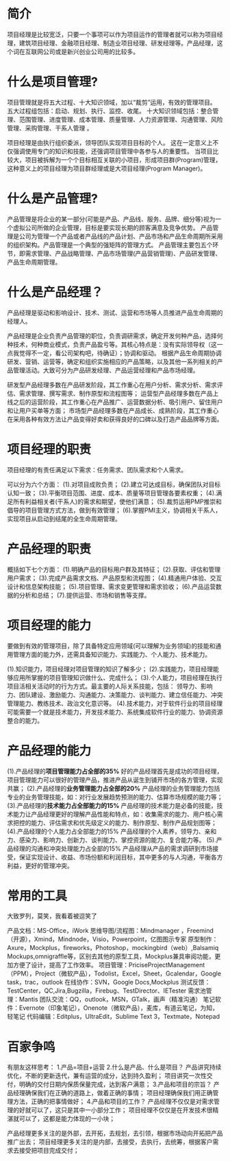 # 简介

项目经理是比较宽泛，只要一个事项可以作为项目运作的管理者就可以称为项目经理，建筑项目经理、金融项目经理、制造业项目经理、研发经理等。产品经理，这个词在互联网公司或是新兴创业公司用的比较多。

# 什么是项目管理?
项目管理就是将五大过程、十大知识领域，加以“裁剪”运用，有效的管理项目。 
五大过程组包括：启动、规划、执行、监控、收尾。 
十大知识领域包括：整合管理、范围管理、进度管理、成本管理、质量管理、人力资源管理、沟通管理、风险管理、采购管理、干系人管理 。

项目经理是由执行组织委派，领导团队实现项目目标的个人。
这在一定意义上不仅强调使用专门的知识和技能，还强调项目管理中各参与人的重要性。
当项目比较大，项目被拆解为一个个目标相互关联的小项目，形成项目群(Program)管理，这种意义上的项目经理为项目群经理或是大项目经理(Program Manager)。

# 什么是产品管理?

产品管理是将企业的某一部分(可能是产品、产品线、服务、品牌、细分等)视为一个虚拟公司所做的企业管理，目标是要实现长期的顾客满意及竞争优势。
产品管理是公司为管理一个产品或者产品线的产品计划、产品市场和产品生命周期所采用的组织架构。产品管理是一个典型的强矩阵的管理方式。
产品管理主要包五个环节，即需求管理、产品战略管理、产品市场管理(产品营销管理)、产品研发管理、产品生命周期管理。



# 什么是产品经理？

产品经理是驱动和影响设计、技术、测试、运营和市场等人员推进产品生命周期的经理人。

产品经理是企业负责产品管理的职位，负责调研需求，确定开发何种产品，选择何种技术，何种商业模式，负责产品盈亏等。其核心特点是：没有实际领导权（这一点我觉得不一定，看公司架构吧，待确证）；协调和驱动。
根据产品生命周期协调研发、营销、运营等，确定和组织实施相应的产品策略，以及其他一系列相关的产品管理活动。大致可分为产品研发经理、产品运营经理和产品市场经理。

研发型产品经理多数在产品研发阶段，其工作重心在用户分析、需求分析、需求评估、需求管理、撰写需求、制作原型和流程图等；
运营型产品经理多数在产品上线之后的运营阶段，其工作重心在产品推广、运营数据分析、吸引用户、留住用户和让用户买单等方面；
市场型产品经理多数在产品成长、成熟阶段，其工作重心在采用各种有效方法让产品变得好卖和获得良好的口碑以及打造产品品牌等方面。



# 项目经理的职责
项目经理的有责任满足以下需求：任务需求、团队需求和个人需求。

可以分为六个方面：
(1).对项目成败负责；
(2).建立可达成目标，确保团队对目标认知一致；
(3).平衡项目范围、进度、成本、质量等项目管理各要素权重；
(4).满足所有利益相关者(干系人)的需求和期望，使他们满意；
(5).裁剪运用PMP推崇和倡导的项目管理方式方法，做到有效管理；
(6).掌握PMI主义，协调相关干系人，实现项目从启动到结尾的全生命周期管理。

# 产品经理的职责

概括如下七个方面：
(1).明确产品的目标用户群及其特征；
(2).获取、评估和管理用户需求；
(3).完成产品需求文档、产品原型和流程图；
(4).精通用户体验、交互设计和信息架构技能；
(5).项目管理、需求变更管理和需求验收；
(6).产品运营数据的分析和总结；
(7).提供运营、市场和销售等支撑。



# 项目经理的能力

要做到有效的管理项目，除了具备特定应用领域(可以理解为业务领域)的技能和通用管理方面的能力外，还需具备知识能力、实践能力、个人能力、技术能力。

(1).知识能力，项目经理对项目管理的知识了解多少；
(2).实践能力，项目经理能够应用所掌握的项目管理知识做什么、完成什么；
(3).个人能力，项目经理在执行项目活相关活动时的行为方式。最主要的人际关系技能，包括：
领导力、影响力、团队建设、激励能力、沟通能力、决策能力、谈判能力、建立信任能力、冲突管理能力、教练技术、政治文化意识等。
(4).技术能力，对于软件行业的项目经理可能需要一个就是技术能力，开发技术能力、系统集成软件行业的能力、协调资源整合的能力。



# 产品经理的能力

(1).产品经理的**项目管理能力占全部的35%**
好的产品经理首先是成功的项目经理，项目管理能力可以很好的管理产品，推进产品从诞生到铺开市场的各方管理，实现共赢；
(2).产品经理的**业务管理能力占全部的20%**
产品经理的业务管理能力包括专业的业务管理技能，如：对行业发展趋势预测的能力、估算市场规模的能力等；
(3).产品经理的**技术能力占全部能力的15%**
产品经理的技术能力是必备的技能，技术能力让产品经理更好的理解产品性能和特点，如：收集需求的能力、用户核心需求把控的能力、评估需求和优先级定义的能力、制作原型、制作产品规划图等；
(4).产品经理的个人能力占全部能力的15%
产品经理的个人素养，领导力、亲和力、感染力、影响力、创新力、谈判能力、掌控资源的能力、复合能力等。
(5).产品经理的沟通和冲突处理能力占全部的15%
产品经理从产品的需求调研到市场接受，保证实现设计、收益、市场份额和利润目标，其中更多的与人沟通，平衡各方利益，更好的管理冲突。



# 常用的工具

大致罗列，莫笑，我看着被逗笑了

产品文档：MS-Office，iWork
思维导图/流程图：Mindmanager ，Freemind（开源），Xmind，Mindnode，Visio，Powerpoint，亿图图示专家
原型制作：Axure，Mockplus，fireworks，Photoshop，mockingbird（web）,Balsamiq Mockups,omnigraffle等，区别去其他的原型工具，Mockplus兼具审阅功能，更加方便了设计，提高了工作效率。
项目管理：PriciseProjectManagement（PPM），Project（微软产品），Todolist，Excel，Sheet，Gcalendar，Google task，trac，outlook
在线协作：SVN，Google Docs,Mockplus
测试反馈：TestCenter，QC,Jira,Bugzilla，Firebug、TestDirector、IETester
需求池管理：Mantis
团队交流：QQ，outlook，MSN，GTalk，画声（精准沟通）
笔记软件：Evernote（印象笔记），Onenote（微软产品），麦库，有道云笔记，为知，轻笔记
代码编辑：Editplus，UltraEdit，Sublime Text 3，Textmate，Notepad



# 百家争鸣

有朋友这样思考：
1.产品=项目+运营
2.什么是产品、什么是项目？
产品讲究持续优化，不断的更新迭代，兼有运营的成分，达到持久盈利；
项目讲究一次性交付，明确的交付日期内保质保量完成，达到客户满意；
3.产品和项目的宗旨？
产品经理确保我们在正确的道路上，做着正确的事情；
项目经理确保我们用正确管理方法，正确的把事情做好；
4.产品和项目的工作？
产品经理不仅仅是对需求管理的好就可以了，这只是其中一小部分工作；
项目经理不仅仅是在开发技术很精湛就可以了，这都是能力体现的一小块；

产品经理更多关注的是外部，去开拓，去规划，去引领，根据市场动向开拓把产品推广出去；
项目经理更多关注的是内部，去接受，去执行，去统筹，根据客户需求去接受把项目完成交付；

